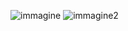 ![immagine](https://octodex.github.com/images/yaktocat.png)
![immagine2](https://octodex.github.com/images/yaktocat.png)
